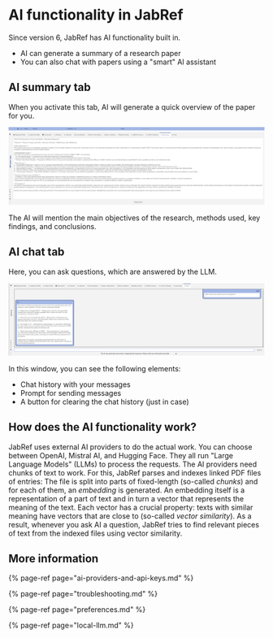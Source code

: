 # AI functionality in JabRef

Since version 6, JabRef has AI functionality built in.

- AI can generate a summary of a research paper
- You can also chat with papers using a "smart" AI assistant

## AI summary tab

When you activate this tab, AI will generate a quick overview of the paper for you.

![AI summary tab screenshot](../.gitbook/assets/AiSummary.png)

The AI will mention the main objectives of the research, methods used, key findings, and conclusions.

## AI chat tab

Here, you can ask questions, which are answered by the LLM.

![AI chat tab screenshot](../.gitbook/assets/AiChat.png)

In this window, you can see the following elements:

- Chat history with your messages
- Prompt for sending messages
- A button for clearing the chat history (just in case)

## How does the AI functionality work?

JabRef uses external AI providers to do the actual work.
You can choose between OpenAI, Mistral AI, and Hugging Face.
They all run "Large Language Models" (LLMs) to process the requests.
The AI providers need chunks of text to work.
For this, JabRef parses and indexes linked PDF files of entries:
The file is split into parts of fixed-length (so-called *chunks*) and for each of them, an *embedding* is generated.
An embedding itself is a representation of a part of text and in turn a vector that represents the meaning of the text.
Each vector has a crucial property: texts with similar meaning have vectors that are close to (so-called *vector similarity*).
As a result, whenever you ask AI a question, JabRef tries to find relevant pieces of text from the indexed files using vector similarity.

## More information

{% page-ref page="ai-providers-and-api-keys.md" %}

{% page-ref page="troubleshooting.md" %}

{% page-ref page="preferences.md" %}

{% page-ref page="local-llm.md" %}
